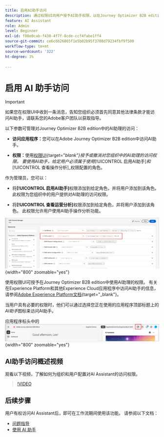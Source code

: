 ```yaml
---
title: 启用AI助手访问
description: 通过权限UI向用户授予AI助手权限，以在Journey Optimizer B2B edition中启用访问权限。
feature: AI Assistant
role: Admin
level: Beginner
exl-id: f08e0cab-f430-4f7f-8cde-ccf4fabe1ff4
source-git-commit: ce6c6b26865f1e5b02b95f3700d79234fbf9f500
workflow-type: tm+mt
source-wordcount: '322'
ht-degree: 3%

---
```


# 启用 AI 助手访问

>[!IMPORTANT]
>
>如果您在权限UI中收到一条消息，告知您组织必须首先同意其他法律条款才能访问AI助手，请联系您的Adobe客户团队以获取指导。

以下参数可管理对Journey Optimizer B2B edition中的AI助理的访问：

* **访问应用程序：**&#x200B;您可以在Adobe Journey Optimizer B2B edition中访问AI助手。

* **权限：**&#x200B;使用[权限UI](https://experienceleague.adobe.com/zh-hans/docs/experience-platform/access-control/abac/permissions-ui/permissions){target="_blank"}授予或撤消对您组织中的AI助理的访问权限。 要使用AI助手，给定用户必须属于使用&#x200B;_[!UICONTROL 启用AI助手]_&#x200B;和&#x200B;_[!UICONTROL 查看操作分析]_&#x200B;权限配置的角色。

作为管理员，您可以：

* 将&#x200B;**[!UICONTROL 启用AI助手]**&#x200B;权限添加到给定角色，并将用户添加到该角色。 此权限为您组织中的用户提供对AI助理的访问权限。

* 将&#x200B;**[!UICONTROL 查看运营分析]**&#x200B;权限添加到给定角色，并将用户添加到该角色。 此权限允许用户使用AI助手操作分析功能。

![分配AI助手权限](./assets/ai-assistant-permissions.png){width="800" zoomable="yes"}

使用权限UI可授予在Journey Optimizer B2B edition中使用AI助理的权限。 有关在Experience Platform和其他Experience Cloud应用程序中访问AI助手的信息，请参阅[Adobe Experience Platform文档](https://experienceleague.adobe.com/zh-hans/docs/experience-platform/ai-assistant/access){target="_blank"}。

当用户具有必要的权限时，他们可以通过选择您正在使用的应用程序顶部标题上的&#x200B;_AI助手_&#x200B;图标来访问AI助手。

应用程序标头中的![AI助手图标](./assets/ai-assistant-icon-header.png){width="800" zoomable="yes"}

## AI助手访问概述视频

观看以下视频，了解如何为组织和用户配置对AI Assistant的访问权限。

>[!VIDEO](https://video.tv.adobe.com/v/3436470/?learn=on)

## 后续步骤

用户有权访问AI Assistant后，即可在工作流期间使用该功能。 请参阅以下文档：

* [问题指导](./question-guidance.md)
* [使用 AI 助手](./use-ai-assistant.md)
